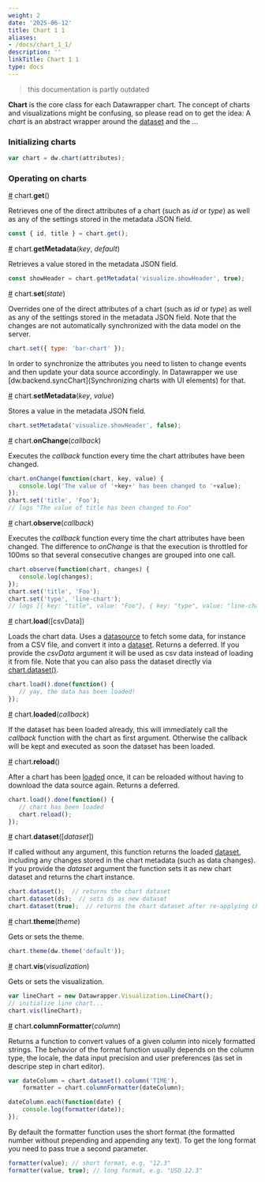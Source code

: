 ```yaml
---
weight: 2
date: '2025-06-12'
title: Chart 1 1
aliases:
- /docs/chart_1_1/
description: ''
linkTitle: Chart 1 1
type: docs
---
```


> this documentation is partly outdated

**Chart** is the core class for each Datawrapper chart. The concept of charts and visualizations might be confusing, so please read on to get the idea: A *chart* is an abstract wrapper around the [dataset](Dataset) and the ...

### Initializing charts

```javascript
var chart = dw.chart(attributes);
```

### Operating on charts

<a name="chart_get" href="Chart#wiki-chart_get">#</a> chart.<b>get</b>()

Retrieves one of the direct attributes of a chart (such as *id* or *type*) as well as any of the settings stored in the metadata JSON field.

```js
const { id, title } = chart.get();
```

<a name="chart_getmetadata" href="Chart#wiki-chart_get">#</a> chart.<b>getMetadata</b>(<i>key</i>, <i>default</i>)

Retrieves a value stored in the metadata JSON field.

```js
const showHeader = chart.getMetadata('visualize.showHeader', true);
```

<a name="chart_set" href="Chart#wiki-chart_set">#</a> chart.<b>set</b>(<i>state</i>)

Overrides one of the direct attributes of a chart (such as *id* or *type*) as well as any of the settings stored in the metadata JSON field. Note that the changes are not automatically synchronized with the data model on the server.

```javascript
chart.set({ type: 'bar-chart' });
```

In order to synchronize the attributes you need to listen to change events and then update your data source accordingly. In Datawrapper we use [dw.backend.syncChart](Synchronizing charts with UI elements) for that.

<a name="chart_setmetadata" href="Chart#wiki-chart_get">#</a> chart.<b>setMetadata</b>(<i>key</i>, <i>value</i>)

Stores a value in the metadata JSON field.

```js
chart.setMetadata('visualize.showHeader', false);
```


<a name="chart_onChange" href="Chart#wiki-chart_onChange">#</a> chart.<b>onChange</b>(<i>callback</i>)

Executes the *callback* function every time the chart attributes have been changed.

```javascript
chart.onChange(function(chart, key, value) {
   console.log('The value of '+key+' has been changed to '+value);
});
chart.set('title', 'Foo');
// logs "The value of title has been changed to Foo"
```

<a name="chart_observe" href="Chart#wiki-chart_observe">#</a> chart.<b>observe</b>(<i>callback</i>)

Executes the *callback* function every time the chart attributes have been changed. The difference to *onChange* is that the execution is throttled for 100ms so that several consecutive changes are grouped into one call.

```javascript
chart.observe(function(chart, changes) {
   console.log(changes);
});
chart.set('title', 'Foo');
chart.set('type', 'line-chart');
// logs [{ key: "title", value: "Foo"}, { key: "type", value: "line-chart"}]
```
<a name="chart_load" href="Chart#wiki-chart_load">#</a> chart.<b>load</b>([csvData])

Loads the chart data. Uses a [datasource](Datasource) to fetch some data, for instance from a CSV file, and convert it into a [dataset](Dataset). Returns a deferred. If you provide the *csvData* argument it will be used as csv data instead of loading it from file. Note that you can also pass the dataset directly via [chart.dataset()](#chart_dataset).

```javascript
chart.load().done(function() {
   // yay, the data has been loaded!
});
```

<a name="chart_loaded" href="Chart#wiki-chart_loaded">#</a> chart.<b>loaded</b>(<i>callback</i>)

If the dataset has been loaded already, this will immediately call the *callback* function with the chart as first argument. Otherwise the callback will be kept and executed as soon the dataset has been loaded.

<a name="chart_reload" href="Chart#wiki-chart_reload">#</a> chart.<b>reload</b>()

After a chart has been [loaded](#wiki-chart_load) once, it can be reloaded without having to download the data source again. Returns a deferred.

```javascript
chart.load().done(function() {
   // chart has been loaded
   chart.reload();
});
```

<a name="chart_dataset" href="Chart#wiki-chart_dataset">#</a> chart.<b>dataset</b>([<i>dataset</i>])

If called without any argument, this function returns the loaded [dataset](Dataset), including any changes stored in the chart metadata (such as data changes). If you provide the *dataset* argument the function sets it as new chart dataset and returns the chart instance.

```js
chart.dataset();  // returns the chart dataset
chart.dataset(ds);  // sets ds as new dataset
chart.dataset(true);  // returns the chart dataset after re-applying changes, column sorting etc
```

<a name="chart_theme" href="Chart#wiki-chart_theme">#</a> chart.<b>theme</b>(<i>theme</i>)

Gets or sets the theme.

```javascript
chart.theme(dw.theme('default'));
```

<a name="chart_vis" href="Chart#wiki-chart_vis">#</a> chart.<b>vis</b>(<i>visualization</i>)

Gets or sets the visualization.

```javascript
var lineChart = new Datawrapper.Visualization.LineChart();
// initialize line chart...
chart.vis(lineChart);
```

<a name="chart_columnFormatter" href="Chart#wiki-chart_columnFormatter">#</a> chart.<b>columnFormatter</b>(<i>column</i>)

Returns a function to convert values of a given column into nicely formatted strings. The behavior of the format function usually depends on the column type, the locale, the data input precision and user preferences (as set in descripe step in chart editor).

```javascript
var dateColumn = chart.dataset().column('TIME'),
    formatter = chart.columnFormatter(dateColumn);

dateColumn.each(function(date) {
    console.log(formatter(date));
});
```

By default the formatter function uses the short format (the formatted number without prepending and appending any text). To get the long format you need to pass true a second parameter.

```javascript
formatter(value); // short format, e.g. "12.3"
formatter(value, true); // long format, e.g. "USD 12.3"
```  